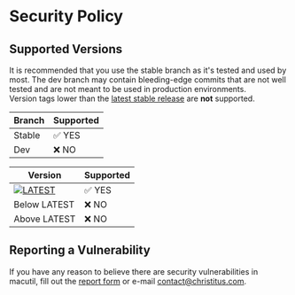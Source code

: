 # Security Policy

## Supported Versions

It is recommended that you use the stable branch as it's tested and used by most. The dev branch may contain bleeding-edge commits that are not well tested and are not meant to be used in production environments.<br>
Version tags lower than the [latest stable release](https://github.com/ChrisTitusTech/macutil/releases/latest) are **not** supported.

| Branch  | Supported              |
| ------- | ---------------------- |
| Stable  | :white_check_mark: YES |
| Dev     | :x:                 NO |

| Version                                            | Supported              |
| -------------------------------------------------- | ---------------------- |
| [![LATEST](https://img.shields.io/github/v/release/ChrisTitusTech/macutil?color=%230567ff&label=Latest&style=for-the-badge)](https://github.com/ChrisTitusTech/macutil/releases/latest) | :white_check_mark: YES |
| Below LATEST                                       | :x:                 NO |
| Above LATEST                                       | :x:                 NO |

## Reporting a Vulnerability

If you have any reason to believe there are security vulnerabilities in macutil, fill out the [report form](https://github.com/christitustech/macutil/security/advisories/new) or e-mail [contact@christitus.com](mailto:contact@christitus.com).
